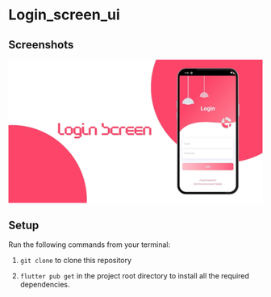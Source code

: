 # Login_screen_ui
## Screenshots

![bmi (820 x 360 px)](https://github.com/nibinpsreenivas/Login_screen_ui/blob/main/login%20screen.jpg)

## Setup
    
Run the following commands from your terminal:
 
1) `git clone` to clone this repository 
 
2) `flutter pub get` in the project root directory to install all the required dependencies.
 
 
